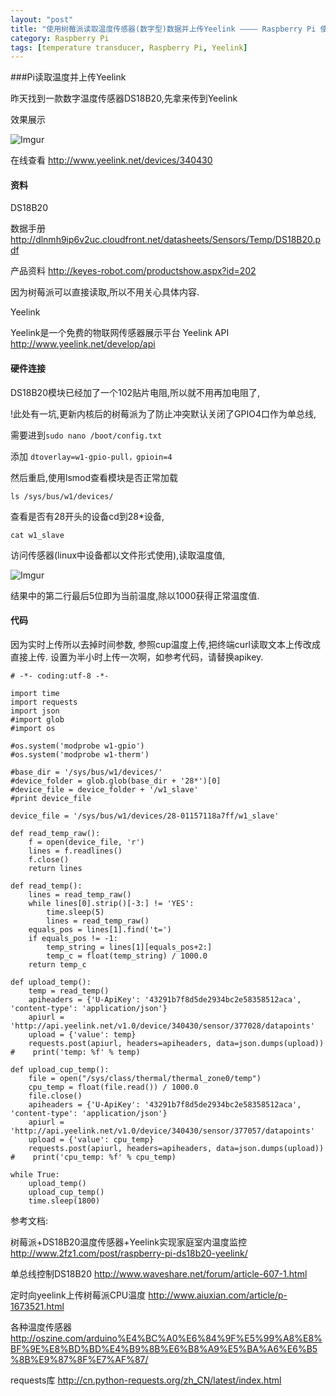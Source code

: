 ```yaml
---
layout: "post"
title: "使用树莓派读取温度传感器(数字型)数据并上传Yeelink ———— Raspberry Pi 使用笔记(5)"
category: Raspberry Pi
tags: [temperature transducer, Raspberry Pi, Yeelink]
---
```


###Pi读取温度并上传Yeelink

昨天找到一款数字温度传感器DS18B20,先拿来传到Yeelink

效果展示

![Imgur](http://i.imgur.com/C6f5oXQ.png)


在线查看
http://www.yeelink.net/devices/340430


#### 资料

DS18B20

数据手册 http://dlnmh9ip6v2uc.cloudfront.net/datasheets/Sensors/Temp/DS18B20.pdf

产品资料 http://keyes-robot.com/productshow.aspx?id=202

因为树莓派可以直接读取,所以不用关心具体内容.

Yeelink

Yeelink是一个免费的物联网传感器展示平台
Yeelink API
http://www.yeelink.net/develop/api


#### 硬件连接

DS18B20模块已经加了一个102贴片电阻,所以就不用再加电阻了,

!此处有一坑,更新内核后的树莓派为了防止冲突默认关闭了GPIO4口作为单总线,

需要进到`sudo nano /boot/config.txt`

添加 `dtoverlay=w1-gpio-pull，gpioin=4`

然后重启,使用lsmod查看模块是否正常加载

`ls /sys/bus/w1/devices/`

查看是否有28开头的设备cd到28*设备,

`cat w1_slave`

访问传感器(linux中设备都以文件形式使用),读取温度值,

![Imgur](http://i.imgur.com/8k45YTB.png)

结果中的第二行最后5位即为当前温度,除以1000获得正常温度值.


#### 代码

因为实时上传所以去掉时间参数,
参照cup温度上传,把终端curl读取文本上传改成直接上传.
设置为半小时上传一次啊，如参考代码，请替换apikey.

```
# -*- coding:utf-8 -*-

import time
import requests
import json
#import glob
#import os

#os.system('modprobe w1-gpio')
#os.system('modprobe w1-therm')

#base_dir = '/sys/bus/w1/devices/'
#device_folder = glob.glob(base_dir + '28*')[0]
#device_file = device_folder + '/w1_slave'
#print device_file

device_file = '/sys/bus/w1/devices/28-01157118a7ff/w1_slave'

def read_temp_raw():
    f = open(device_file, 'r')
    lines = f.readlines()
    f.close()
    return lines

def read_temp():
    lines = read_temp_raw()
    while lines[0].strip()[-3:] != 'YES':
        time.sleep(5)
        lines = read_temp_raw()
    equals_pos = lines[1].find('t=')
    if equals_pos != -1:
        temp_string = lines[1][equals_pos+2:]
        temp_c = float(temp_string) / 1000.0
    return temp_c

def upload_temp():
    temp = read_temp()
    apiheaders = {'U-ApiKey': '43291b7f8d5de2934bc2e58358512aca', 'content-type': 'application/json'}
    apiurl = 'http://api.yeelink.net/v1.0/device/340430/sensor/377028/datapoints'
    upload = {'value': temp}
    requests.post(apiurl, headers=apiheaders, data=json.dumps(upload))
#    print('temp: %f' % temp)

def upload_cup_temp():
    file = open("/sys/class/thermal/thermal_zone0/temp")
    cpu_temp = float(file.read()) / 1000.0
    file.close()
    apiheaders = {'U-ApiKey': '43291b7f8d5de2934bc2e58358512aca', 'content-type': 'application/json'}
    apiurl = 'http://api.yeelink.net/v1.0/device/340430/sensor/377057/datapoints'
    upload = {'value': cpu_temp}
    requests.post(apiurl, headers=apiheaders, data=json.dumps(upload))
#    print('cpu_temp: %f' % cpu_temp)

while True:
    upload_temp()
    upload_cup_temp()
    time.sleep(1800)
```


参考文档:

树莓派+DS18B20温度传感器+Yeelink实现家庭室内温度监控
http://www.2fz1.com/post/raspberry-pi-ds18b20-yeelink/

单总线控制DS18B20
http://www.waveshare.net/forum/article-607-1.html

定时向yeelink上传树莓派CPU温度
http://www.aiuxian.com/article/p-1673521.html

各种温度传感器
http://oszine.com/arduino%E4%BC%A0%E6%84%9F%E5%99%A8%E8%BF%9E%E8%BD%BD%E4%B9%8B%E6%B8%A9%E5%BA%A6%E6%B5%8B%E9%87%8F%E7%AF%87/

requests库
http://cn.python-requests.org/zh_CN/latest/index.html
